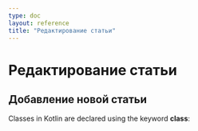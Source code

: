 ```yaml
---
type: doc
layout: reference
title: "Редактирование статьи"
---
```


# Редактирование статьи

## Добавление новой статьи

Classes in Kotlin are declared using the keyword **class**:
